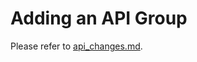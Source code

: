 Adding an API Group
===============

Please refer to [api_changes.md](api_changes.md#making-a-new-api-group).
